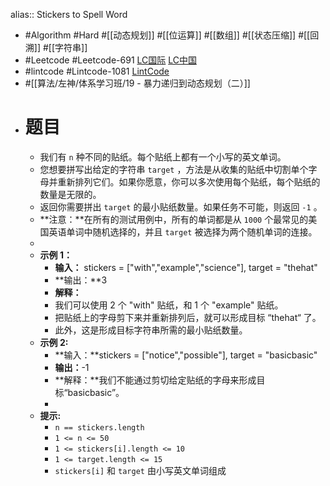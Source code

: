 alias:: Stickers to Spell Word

- #Algorithm #Hard #[[动态规划]] #[[位运算]] #[[数组]] #[[状态压缩]] #[[回溯]] #[[字符串]]
- #Leetcode #Leetcode-691 [LC国际](https://leetcode.com/problems/stickers-to-spell-word/) [LC中国](https://leetcode-cn.com/problems/stickers-to-spell-word/)
- #lintcode #Lintcode-1081 [LintCode](https://www.lintcode.com/problem/1081/)
- #[[算法/左神/体系学习班/19 - 暴力递归到动态规划（二）]]
- # 题目
	- 我们有 `n` 种不同的贴纸。每个贴纸上都有一个小写的英文单词。
	- 您想要拼写出给定的字符串 `target` ，方法是从收集的贴纸中切割单个字母并重新排列它们。如果你愿意，你可以多次使用每个贴纸，每个贴纸的数量是无限的。
	- 返回你需要拼出 `target` 的最小贴纸数量。如果任务不可能，则返回 `-1` 。
	- **注意：**在所有的测试用例中，所有的单词都是从 `1000` 个最常见的美国英语单词中随机选择的，并且 `target` 被选择为两个随机单词的连接。
	-
	- **示例 1：**
		- **输入：** stickers = ["with","example","science"], target = "thehat"
		- **输出：**3
		- **解释：**
		- 我们可以使用 2 个 "with" 贴纸，和 1 个 "example" 贴纸。
		- 把贴纸上的字母剪下来并重新排列后，就可以形成目标 “thehat“ 了。
		- 此外，这是形成目标字符串所需的最小贴纸数量。
	- **示例 2:**
		- **输入：**stickers = ["notice","possible"], target = "basicbasic"
		- **输出：**-1
		- **解释：**我们不能通过剪切给定贴纸的字母来形成目标“basicbasic”。
		-
	- **提示:**
		- `n == stickers.length`
		- `1 <= n <= 50`
		- `1 <= stickers[i].length <= 10`
		- `1 <= target.length <= 15`
		- `stickers[i]` 和 `target` 由小写英文单词组成